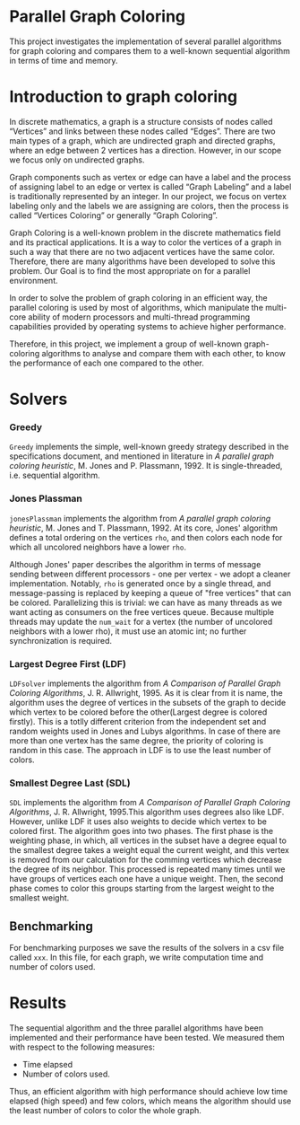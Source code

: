 <h1>Parallel Graph Coloring</h1>

This project investigates the implementation of several parallel algorithms for graph coloring and compares them to a well-known sequential algorithm in terms of time and memory.

# Introduction to graph coloring
In discrete mathematics, a graph is a structure consists of nodes called “Vertices” and links between these nodes called “Edges”. There are two main types of a graph, which are undirected graph and directed graphs, where an edge between 2 vertices has a direction. However, in our scope we focus only on undirected graphs.

Graph components such as vertex or edge can have a label and the process of assigning label to an edge or vertex is called “Graph Labeling” and a label is traditionally represented by an integer. In our project, we focus on vertex labeling only and the labels we are assigning are colors, then the process is called “Vertices Coloring” or generally “Graph Coloring”.

Graph Coloring is a well-known problem in the discrete mathematics field and its practical applications. It is a way to color the vertices of a graph in such a way that there are no two adjacent vertices have the same color. Therefore, there are many algorithms have been developed to solve this problem. Our Goal is to find the most appropriate on for a parallel environment.

In order to solve the problem of graph coloring in an efficient way, the parallel coloring is used by most of algorithms, which manipulate the multi-core ability of modern processors and multi-thread programming capabilities provided by operating systems to achieve higher performance.

Therefore, in this project, we implement a group of well-known graph-coloring algorithms to analyse and compare them with each other, to know the performance of each one compared to the other.

# Solvers

### Greedy

`Greedy` implements the simple, well-known greedy strategy described in the specifications document, and mentioned in literature in *A parallel graph coloring heuristic*, M. Jones and P. Plassmann, 1992. It is single-threaded, i.e. sequential algorithm.

### Jones Plassman

`jonesPlassman` implements the algorithm from *A parallel graph coloring heuristic*, M. Jones and T. Plassmann, 1992. At its core, Jones' algorithm defines a total ordering on the vertices `rho`, and then colors each node for which all uncolored neighbors have a lower `rho`.

Although Jones' paper describes the algorithm in terms of message sending between different processors - one per vertex - we adopt a cleaner implementation. Notably, `rho` is generated once by a single thread, and message-passing is replaced by keeping a queue of "free vertices" that can be colored. Parallelizing this is trivial: we can have as many threads as we want acting as consumers on the free vertices queue. Because multiple threads may update the `num_wait` for a vertex (the number of uncolored neighbors with a lower rho), it must use an atomic int; no further synchronization is required.

### Largest Degree First (LDF)

`LDFsolver` implements the algorithm from *A Comparison of Parallel Graph Coloring Algorithms*, J. R. Allwright, 1995. As it is clear from it is name, the algorithm uses the degree of vertices in the subsets of the graph to decide which vertex to be colored before the other(Largest degree is colored firstly). This is a totlly different criterion from the independent set and random weights used in Jones and Lubys algorithms. In case of there are more than one vertex has the same degree, the priority of coloring is random in this case. The approach in LDF is to use the least number of colors. 

### Smallest Degree Last (SDL)

`SDL` implements the algorithm from *A Comparison of Parallel Graph Coloring Algorithms*, J. R. Allwright, 1995.This algorithm uses degrees also like LDF. However, unlike LDF it uses also weights to decide which vertex to be colored first. The algorithm goes into two phases. The first phase is the weighting phase, in which, all vertices in the subset have a degree equal to the smallest degree takes a weight equal the current weight, and this vertex is removed from our calculation for the comming vertices which decrease the degree of its neighbor. This processed is repeated many times until we have groups of vertices each one have a unique weight. Then, the second phase comes to color this groups starting from the largest weight to the smallest weight.

## Benchmarking

For benchmarking purposes we save the results of the solvers in a csv file called `xxx`. In this file, for each graph, we write computation time and number of colors used.

# Results

The sequential algorithm and the three parallel algorithms have been implemented and their performance have been tested. We measured them with respect to the following measures:

 - Time elapsed
 - Number of colors used.

Thus, an efficient algorithm with high performance should achieve low time elapsed (high speed) and few colors, which means the algorithm should use the least number of colors to color the whole graph.

